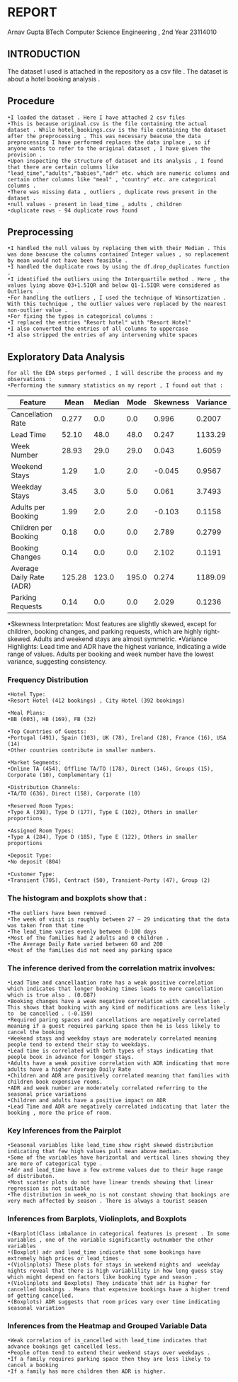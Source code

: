 # REPORT
Arnav Gupta 
BTech Computer Science Engineering , 2nd Year
23114010
## INTRODUCTION
The dataset I used is attached in the repository as a csv file . The dataset is about a hotel booking analysis .
## Procedure
    •I loaded the dataset . Here I have attached 2 csv files
    •This is because original.csv is the file containing the actual dataset . While hotel_bookings.csv is the file containing the dataset after the preprocessing . This was necessary beacuse the data preprocessing I have performed replaces the data inplace , so if anyone wants to refer to the original dataset , I have given the provision .
    •Upon inspecting the structure of dataset and its analysis , I found that there are certain columns like "lead_time","adults","babies","adr" etc. which are numeric columns and certain other columns like "meal" , "country" etc. are categorical columns .
    •There was missing data , outliers , duplicate rows present in the dataset .
    •null values - present in lead_time , adults , children
    •duplicate rows - 94 duplicate rows found 
## Preprocessing 
    •I handled the null values by replacing them with their Median . This was done beacuse the columns contained Integer values , so replacement by mean would not have been feasible .
    •I handled the duplicate rows by using the df.drop_duplicates function .
    •I identified the outliers using the Interquartile method . Here , the values lying above Q3+1.5IQR and below Q1-1.5IQR were considered as Outliers .
    •For handling the outliers , I used the technique of Winsortization . With this technique , the outlier values were replaced by the nearest non-outlier value .
    •For fixing the typos in categorical columns :
    •I replaced the entries "Resort hotel" with "Resort Hotel"
    •I also converted the entries of all columns to uppercase
    •I also stripped the entries of any intervening white spaces

## Exploratory Data Analysis
    For all the EDA steps performed , I will describe the process and my observations :
    •Performing the summary statistics on my report , I found out that :
   
| Feature                   | Mean   | Median | Mode  | Skewness | Variance  |
|---------------------------|--------|--------|-------|----------|-----------|
| Cancellation Rate         | 0.277  | 0.0    | 0.0   | 0.996    | 0.2007    |
| Lead Time                | 52.10  | 48.0   | 48.0  | 0.247    | 1133.29   |
| Week Number              | 28.93  | 29.0   | 29.0  | 0.043    | 1.6059    |
| Weekend Stays            | 1.29   | 1.0    | 2.0   | -0.045   | 0.9567    |
| Weekday Stays            | 3.45   | 3.0    | 5.0   | 0.061    | 3.7493    |
| Adults per Booking       | 1.99   | 2.0    | 2.0   | -0.103   | 0.1158    |
| Children per Booking     | 0.18   | 0.0    | 0.0   | 2.789    | 0.2799    |
| Booking Changes          | 0.14   | 0.0    | 0.0   | 2.102    | 0.1191    |
| Average Daily Rate (ADR) | 125.28 | 123.0  | 195.0 | 0.274    | 1189.09   |
| Parking Requests         | 0.14   | 0.0    | 0.0   | 2.029    | 0.1236    |

    
   •Skewness Interpretation:
Most features are slightly skewed, except for children, booking changes, and parking requests, which are highly right-skewed. Adults and weekend stays are almost symmetric.
    •Variance Highlights:
Lead time and ADR have the highest variance, indicating a wide range of values.
Adults per booking and week number have the lowest variance, suggesting consistency.
   
### Frequency Distribution
    •Hotel Type:
    •Resort Hotel (412 bookings) , City Hotel (392 bookings)

    •Meal Plans:
    •BB (603), HB (169), FB (32)

    •Top Countries of Guests:
    •Portugal (491), Spain (103), UK (78), Ireland (28), France (16), USA (14)
    •Other countries contribute in smaller numbers.

    •Market Segments:
    •Online TA (454), Offline TA/TO (178), Direct (146), Groups (15), Corporate (10), Complementary (1)

    •Distribution Channels:
    •TA/TO (636), Direct (158), Corporate (10)

    •Reserved Room Types:
    •Type A (398), Type D (177), Type E (102), Others in smaller proportions

    •Assigned Room Types:
    •Type A (284), Type D (185), Type E (122), Others in smaller proportions

    •Deposit Type:
    •No deposit (804)

    •Customer Type:
    •Transient (705), Contract (50), Transient-Party (47), Group (2)
   
 ### The histogram and boxplots show that :
    •The outliers have been removed .
    •The week of visit is roughly between 27 – 29 indicating that the data was taken from that time 
    •The lead_time varies evenly between 0-100 days
    •Most of the families had 2 adults and 0 children .
    •The Average Daily Rate varied between 60 and 200 
    •Most of the families did not need any parking space 
### The inference derived from the correlation matrix involves:
    •Lead Time and cancellaation rate has a weak positive correlation which indicates that longer booking times leads to more cancellation which is true also . (0.087)
    •Booking changes have a weak negative correlation with cancellation . This shows that booking with any kind of modifications are less likely to  be cancelled . (-0.159)
    •Required paring spaces and cancellations are negatively correlated meaning if a guest requires parking space then he is less likely to cancel the booking
    •Weekend stays and weekday stays are moderately correlated meaning people tend to extend their stay to weekdays.
    •Lead time is correlated with both types of stays indicating that people book in advance for longer stays.
    •Adults have a weak positive correlation with ADR indicating that more adults have a higher Average Daily Rate
    •Children and ADR are positively correlated meaning that families with children book expensive rooms.
    •ADR and week number are moderately correlated referring to the seasonal price variations
    •Children and adults have a positive impact on ADR 
    •Lead Time and ADR are negatively correlated indicating that later the booking , more the price of room.
### Key Inferences from the Pairplot
    •Seasonal variables like lead_time show right skewed distribution indicating that few high values pull mean above median.
    •Some of the variables have horizontal and vertical lines showing they are more of categorical type .
    •Adr and lead_time have a few extreme values due to their huge range of distributon.
    •Most scatter plots do not have linear trends showing that linear regression is not suitable
    •The distribution in week_no is not constant showing that bookings are very much affected by season . There is always a tourist season
### Inferences from Barplots, Violinplots, and Boxplots
    •(Barplot)Class imbalance in categorical features is present . In some variables , one of the variable significantly outnumber the other variables
    •(Boxplot) adr and lead_time indicate that some bookings have extremely high prices or lead_times .
    •(Violinplots) These plots for stays in weekend nights and  weekday nights reveal that there is high variablility in how long guess stay which might depend on factors like booking type and season .
    •(Violinplots and Boxplots) They indicate that adr is higher for cancelled bookings . Means that expensive bookings have a higher trend of getting cancelled.
    •(Boxplots) ADR suggests that room prices vary over time indicating seasonal variation 
### Inferences from the Heatmap and Grouped Variable Data
    •Weak correlation of is_cancelled with lead_time indicates that advance bookings get cancelled less.
    •People often tend to extend their weekend stays over weekdays .
    •If a family requires parking space then they are less likely to cancel a booking 
    •If a family has more children then ADR is higher.



